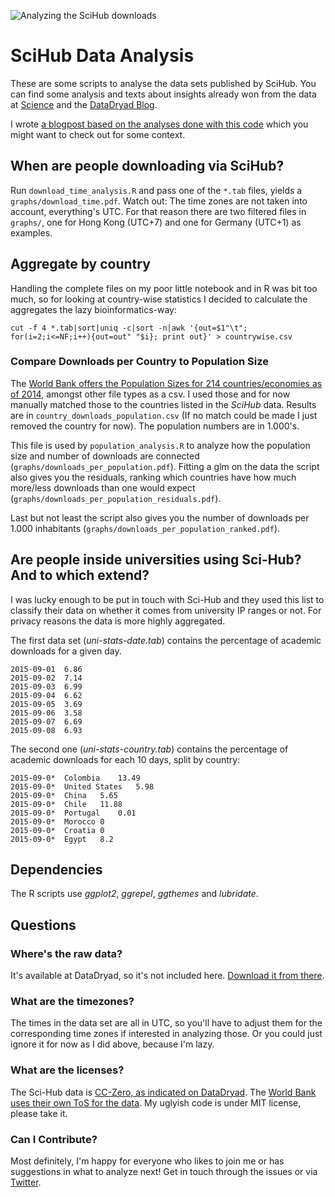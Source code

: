![Analyzing the SciHub downloads](https://raw.githubusercontent.com/gedankenstuecke/scihub_analysis/master/graphs/downloads_per_population.png)

# SciHub Data Analysis
These are some scripts to analyse the data sets published by SciHub. You can find some analysis and texts about insights already won from the data at [Science](http://www.sciencemag.org/news/2016/04/whos-downloading-pirated-papers-everyone) and the [DataDryad Blog](https://blog.datadryad.org/2016/04/28/sci-hub-stories/).

I wrote [a blogpost based on the analyses done with this code](http://ruleofthirds.de/analyzing-scihub-data/) which you might want to check out for some context.

## When are people downloading via SciHub?
Run `download_time_analysis.R` and pass one of the `*.tab` files, yields a `graphs/download_time.pdf`. Watch out: The time zones are not taken into account, everything's UTC. For that reason there are two filtered files in `graphs/`, one for Hong Kong (UTC+7) and one for Germany (UTC+1) as examples.

## Aggregate by country
Handling the complete files on my poor little notebook and in R was bit too much, so for looking at country-wise statistics I decided to calculate the aggregates the lazy bioinformatics-way:

`cut -f 4 *.tab|sort|uniq -c|sort -n|awk '{out=$1"\t"; for(i=2;i<=NF;i++){out=out" "$i}; print out}' > countrywise.csv`

### Compare Downloads per Country to Population Size
The [World Bank offers the Population Sizes for 214 countries/economies as of 2014](http://data.worldbank.org/data-catalog/Population-ranking-table), amongst other file types as a csv. I used those and for now manually matched those to the countries listed in the *SciHub* data. Results are in `country_downloads_population.csv` (If no match could be made I just removed the country for now). The population numbers are in 1.000's.

This file is used by `population_analysis.R` to analyze how the population size and number of downloads are connected (`graphs/downloads_per_population.pdf`). Fitting a glm on the data the script also gives you the residuals, ranking which countries have how much more/less downloads than one would expect (`graphs/downloads_per_population_residuals.pdf`).

Last but not least the script also gives you the number of downloads per 1.000 inhabitants (`graphs/downloads_per_population_ranked.pdf`).

## Are people inside universities using Sci-Hub? And to which extend?

I was lucky enough to be put in touch with Sci-Hub and they used this list to classify their data on whether it comes from university IP ranges or not. For privacy reasons the data is more highly aggregated.

The first data set (*uni-stats-date.tab*) contains the percentage of academic downloads for a given day.

```
2015-09-01	6.86
2015-09-02	7.14
2015-09-03	6.99
2015-09-04	6.62
2015-09-05	3.69
2015-09-06	3.58
2015-09-07	6.69
2015-09-08	6.93
```

The second one (*uni-stats-country.tab*) contains the percentage of academic downloads for each 10 days, split by country:

```
2015-09-0*	Colombia	13.49
2015-09-0*	United States	5.98
2015-09-0*	China	5.65
2015-09-0*	Chile	11.88
2015-09-0*	Portugal	0.01
2015-09-0*	Morocco	0
2015-09-0*	Croatia	0
2015-09-0*	Egypt	8.2
```

## Dependencies
The R scripts use *ggplot2*, *ggrepel*, *ggthemes* and *lubridate*.

## Questions
### Where's the raw data?
It's available at DataDryad, so it's not included here. [Download it from there](http://dx.doi.org/10.5061/dryad.q447c).

### What are the timezones?
The times in the data set are all in UTC, so you'll have to adjust them for the corresponding time zones if interested in analyzing those. Or you could just ignore it for now as I did above, because I'm lazy.

### What are the licenses?
The Sci-Hub data is [CC-Zero, as indicated on DataDryad](http://datadryad.org/resource/doi:10.5061/dryad.q447c). The [World Bank uses their own ToS for the data](http://web.worldbank.org/WBSITE/EXTERNAL/0,,contentMDK:22547097~pagePK:50016803~piPK:50016805~theSitePK:13,00.html). My uglyish code is under MIT license, please take it.

### Can I Contribute?
Most definitely, I'm happy for everyone who likes to join me or has suggestions in what to analyze next! Get in touch through the issues or via [Twitter](http://www.twitter.com/gedankenstuecke).
